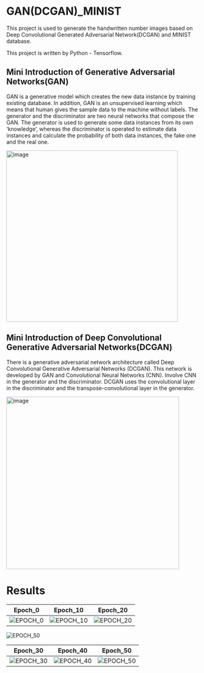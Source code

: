 # GAN(DCGAN)_MINIST
This project is used to generate the handwritten number images based on Deep Convolutional Generated Adversarial Network(DCGAN) and MINIST database.

This project is written by Python - Tensorflow.

## Mini Introduction of Generative Adversarial Networks(GAN)
GAN is a generative model which creates the new data instance by training existing database. In addition, GAN is an unsupervised 
learning which means that human gives the sample data to the machine without labels. The generator and the discriminator are two 
neural networks that compose the GAN. The generator is used to generate some data instances from its own ‘knowledge’, whereas the 
discriminator is operated to estimate data instances and calculate the probability of both data instances, the fake one and the 
real one. 

<img width="449" alt="image" src="https://user-images.githubusercontent.com/97501259/196076078-bd413192-6d91-43b3-96aa-533af0b17419.png">

## Mini Introduction of Deep Convolutional Generative Adversarial Networks(DCGAN)
There is a generative adversarial network architecture called Deep Convolutional Generative Adversarial Networks (DCGAN). 
This network is developed by GAN and Convolutional Neural Networks (CNN). Involve CNN in the generator and the discriminator. 
DCGAN uses the convolutional layer in the discriminator and the transpose-convolutional layer in the generator. 

<img width="452" alt="image" src="https://user-images.githubusercontent.com/97501259/196076810-537d342c-327a-44bd-ad0d-67292a38454f.png">

# Results

Epoch_0                    |  Epoch_10                 |  Epoch_20
:-------------------------:|:-------------------------:|:-------------------------:
![EPOCH_0](https://user-images.githubusercontent.com/97501259/196077294-26f2ba6e-19ce-4eea-99ee-508a3c0cc193.JPG)  |  ![EPOCH_10](https://user-images.githubusercontent.com/97501259/196077316-cc9d258e-21cd-4af6-bdda-9d88f5c9dabf.JPG) | ![EPOCH_20](https://user-images.githubusercontent.com/97501259/196078076-631456f3-eb66-4f34-a56d-30c3f10e3d64.JPG)

![EPOCH_50](https://user-images.githubusercontent.com/97501259/196078255-59e2c247-cbee-4ea5-a97a-0348286c7af7.JPG)

Epoch_30                   |  Epoch_40                 |  Epoch_50
:-------------------------:|:-------------------------:|:-------------------------:
![EPOCH_30](https://user-images.githubusercontent.com/97501259/196078175-da174fe3-8cd2-43be-91df-fc3286d16d3b.JPG)  |  ![EPOCH_40](https://user-images.githubusercontent.com/97501259/196078202-68048cb3-c00e-4b7d-be88-fe1748d983ef.JPG) | ![EPOCH_50](https://user-images.githubusercontent.com/97501259/196078255-59e2c247-cbee-4ea5-a97a-0348286c7af7.JPG)

